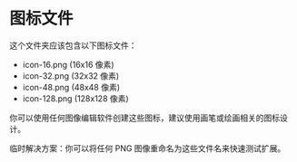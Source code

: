 # 图标文件

这个文件夹应该包含以下图标文件：

- icon-16.png (16x16 像素)
- icon-32.png (32x32 像素)
- icon-48.png (48x48 像素)
- icon-128.png (128x128 像素)

你可以使用任何图像编辑软件创建这些图标，建议使用画笔或绘画相关的图标设计。

临时解决方案：你可以将任何 PNG 图像重命名为这些文件名来快速测试扩展。
